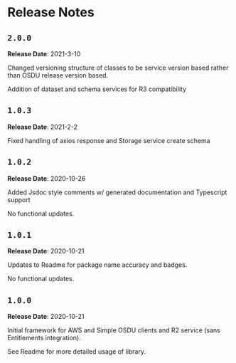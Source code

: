 # Release Notes

## `2.0.0`

**Release Date**: 2021-3-10

Changed versioning structure of classes to be service version based rather than OSDU release version based.

Addition of dataset and schema services for R3 compatibility

## `1.0.3`

**Release Date**: 2021-2-2

Fixed handling of axios response and Storage service create schema

## `1.0.2`

**Release Date**: 2020-10-26

Added Jsdoc style comments w/ generated documentation and Typescript support

No functional updates.

## `1.0.1`

**Release Date**: 2020-10-21

Updates to Readme for package name accuracy and badges.

No functional updates.

## `1.0.0`

**Release Date**: 2020-10-21

Initial framework for AWS and Simple OSDU clients and R2 service (sans Entitlements integration).

See Readme for more detailed usage of library.